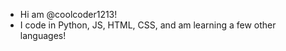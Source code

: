 - Hi am @coolcoder1213!
- I code in Python, JS, HTML, CSS, and am learning a few other languages!

<!---
coolcoder1213/coolcoder1213 is a ✨ special ✨ repository because its `README.md` (this file) appears on your GitHub profile.
You can click the Preview link to take a look at your changes.
--->
